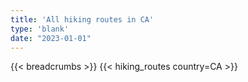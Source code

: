 ```yaml
---
title: 'All hiking routes in CA'
type: 'blank'
date: "2023-01-01"
---
```


{{< breadcrumbs >}}
{{< hiking_routes country=CA >}}
